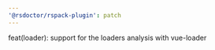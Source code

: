 ```yaml
---
'@rsdoctor/rspack-plugin': patch
---
```


feat(loader): support for the loaders analysis with vue-loader
